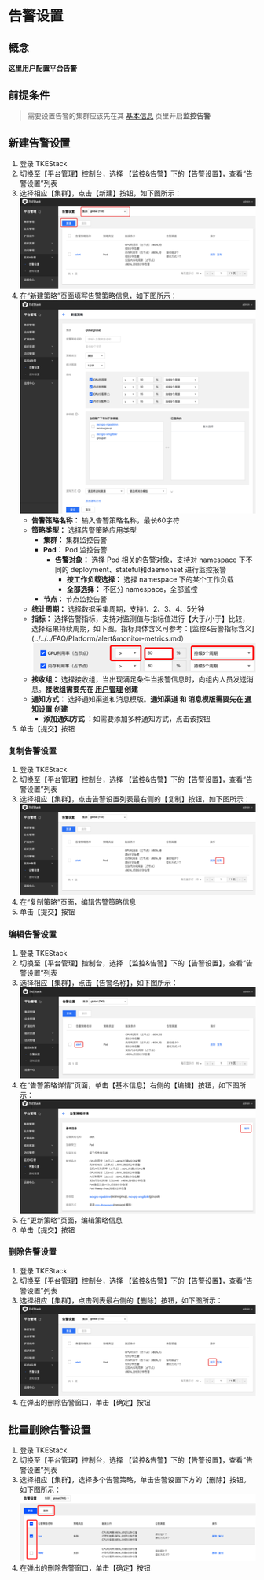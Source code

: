 # 告警设置
## 概念
**这里用户配置平台告警**

## 前提条件

>需要设置告警的集群应该先在其 [基本信息](../cluster.md#基本信息) 页里开启**监控告警**

## 新建告警设置
  1. 登录 TKEStack
  2. 切换至【平台管理】控制台，选择 【监控&告警】下的【告警设置】，查看“告警设置”列表
  3. 选择相应【集群】，点击【新建】按钮，如下图所示：
      ![新建告警按钮](../../../../../images/新建告警按钮.png)
  4. 在“新建策略”页面填写告警策略信息，如下图所示：
      ![新建告警策略](../../../../../images/新建告警策略.png)
      + **告警策略名称：** 输入告警策略名称，最长60字符
      + **策略类型：** 选择告警策略应用类型
        + **集群：** 集群监控告警
        + **Pod：** Pod 监控告警
          + **告警对象：** 选择 Pod 相关的告警对象，支持对 namespace 下不同的 deployment、stateful和daemonset 进行监控报警
            + **按工作负载选择：** 选择 namespace 下的某个工作负载
            + **全部选择：** 不区分 namespace，全部监控
        + **节点：** 节点监控告警
      + **统计周期：** 选择数据采集周期，支持1、2、3、4、5分钟
      + **指标：** 选择告警指标，支持对监测值与指标值进行【大于/小于】比较，选择结果持续周期，如下图。指标具体含义可参考：[监控&告警指标含义](../../../FAQ/Platform/alert&monitor-metrics.md）
        ![指标设置](../../../../../images/指标设置.png)
      + **接收组：** 选择接收组，当出现满足条件当报警信息时，向组内人员发送消息。**接收组需要先在 [用户管理](../accessmanagement/user.md#用户组) 创建**
      + **通知方式：** 选择通知渠道和消息模版。**通知渠道 和 消息模版需要先在 [通知设置](./notification.md) 创建**
        + **添加通知方式** ：如需要添加多种通知方式，点击该按钮
  5. 单击【提交】按钮
### 复制告警设置
  1. 登录 TKEStack
  2. 切换至【平台管理】控制台，选择 【监控&告警】下的【告警设置】，查看“告警设置”列表
  3. 选择相应【集群】，点击告警设置列表最右侧的【复制】按钮，如下图所示：
      ![告警复制按钮](../../../../../images/告警复制按钮.png)  
  4. 在“复制策略”页面，编辑告警策略信息
  5. 单击【提交】按钮
### 编辑告警设置
  1. 登录 TKEStack
  2. 切换至【平台管理】控制台，选择 【监控&告警】下的【告警设置】，查看“告警设置”列表
  3. 选择相应【集群】，点击【告警名称】，如下图所示：
      ![告警名称](../../../../../images/告警名称.png)
  4. 在“告警策略详情”页面，单击【基本信息】右侧的【编辑】按钮，如下图所示：
      ![告警编辑](../../../../../images/告警编辑.png)
  5. 在“更新策略”页面，编辑策略信息
  6. 单击【提交】按钮
### 删除告警设置
  1. 登录 TKEStack
  2. 切换至【平台管理】控制台，选择 【监控&告警】下的【告警设置】，查看“告警设置”列表
  3. 选择相应【集群】，点击列表最右侧的【删除】按钮，如下图所示：
      ![告警删除](../../../../../images/告警删除.png)
  4. 在弹出的删除告警窗口，单击【确定】按钮
## 批量删除告警设置
  1. 登录 TKEStack
  2. 切换至【平台管理】控制台，选择 【监控&告警】下的【告警设置】，查看“告警设置”列表
  3. 选择相应【集群】，选择多个告警策略，单击告警设置下方的【删除】按钮。如下图所示：
      ![批量告警删除](../../../../../images/告警批量删除.png)
  4. 在弹出的删除告警窗口，单击【确定】按钮